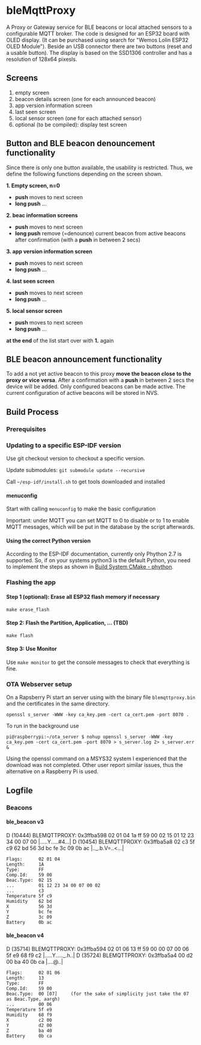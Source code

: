# bleMqttProxy

A Proxy or Gateway service for BLE beacons or local attached sensors to a configurable MQTT broker. The code is designed for an ESP32 board with OLED display. (It can be purchased using search for "Wemos Lolin ESP32 OLED Module"). Beside an USB connector there are two buttons (reset and a usable button). The display is based on the SSD1306 controller and has a resolution of 128x64 pixesls.


## Screens

1. empty screen
2. beacon details screen (one for each announced beacon)
3. app version information screen
4. last seen screen
5. local sensor screen (one for each attached sensor)
6. optional (to be compiled): display test screen

## Button and BLE beacon denouncement functionality

Since there is only one button available, the usability is restricted. Thus, we define the following functions depending on the screen shown.

**1. Empty screen, n=0**
- **push** moves to next screen
- **long push** ...

**2. beac information screens**

- **push** moves to next screen
- **long push** remove (=denounce) current beacon from active beacons after confirmation (with a **push** in between 2 secs)

**3. app version information screen**
- **push** moves to next screen
- **long push** ...

**4. last seen screen**
- **push** moves to next screen
- **long push** ...

**5. local sensor screen**
- **push** moves to next screen
- **long push** ...

**at the end** of the list start over with **1.** again


## BLE beacon announcement functionality

To add a not yet active beacon to this proxy **move the beacon close to the proxy or vice versa**.
After a confirmation with a **push** in between 2 secs the device will be added. Only configured beacons can be made active.
The current configuration of active beacons will be stored in NVS.

## Build Process

### Prerequisites

### Updating to a specific ESP-IDF version

Use git checkout version to checkout a specific version.

Update submodules: `git submodule update --recursive`

Call `~/esp-idf/install.sh` to get tools downloaded and installed

#### menuconfig

Start with calling `menuconfig` to make the basic configuration

Important: under MQTT you can set MQTT to 0 to disable or to 1 to enable MQTT messages, which will be put in the database by the script afterwards.

#### Using the correct Python version

According to the ESP-IDF documentation, currently only Phython 2.7 is supported. So, if on your systems python3 is the default Python, you need to implement
the steps as shown in [Build System CMake - phython](https://docs.espressif.com/projects/esp-idf/en/stable/api-guides/build-system-cmake.html).

### Flashing the app

#### Step 1 (optional): Erase all ESP32 flash memory if necessary

`make erase_flash`


#### Step 2: Flash the Partition, Application, ... (TBD)

`make flash`

#### Step 3: Use Monitor

Use `make monitor` to get the console messages to check that everything is fine.

### OTA Webserver setup

On a Rapsberry Pi start an server using with the binary file `blemqttproxy.bin` and the certificates in the same directory.

```
openssl s_server -WWW -key ca_key.pem -cert ca_cert.pem -port 8070 .
```

To run in the background use 

```
pi@raspberrypi:~/ota_server $ nohup openssl s_server -WWW -key ca_key.pem -cert ca_cert.pem -port 8070 > s_server.log 2> s_server.err &
```

Using the openssl command on a MSYS32 system I experienced that the download was not completed. Other user report similar issues, thus the alternative on a Raspberry Pi is used.

## Logfile

### Beacons

#### ble_beacon v3

D (10444) BLEMQTTPROXY: 0x3ffba598   02 01 04 1a ff 59 00 02  15 01 12 23 34 00 07 00  |.....Y.....#4...|
D (10454) BLEMQTTPROXY: 0x3ffba5a8   02 c3 5f c9 62 bd 56 3d  bc fe 3c 09 0b ac        |.._.b.V=..<...|

    Flags:      02 01 04
    Length:     1A
    Type:       FF
    Comp.Id:    59 00
    Beac.Type:  02 15
    ...         01 12 23 34 00 07 00 02
    ...         c3
    Temperature 5f c9
    Humidity    62 bd
    X           56 3d
    Y           bc fe
    Z           3c 09
    Battery     0b ac



#### ble_beacon v4

D (35714) BLEMQTTPROXY: 0x3ffba594   02 01 06 13 ff 59 00 00  07 00 06 5f e9 68 f9 c2  |.....Y....._.h..|
D (35724) BLEMQTTPROXY: 0x3ffba5a4   00 d2 00 ba 40 0b ca                              |....@..|

    Flags:      02 01 06
    Length:     13
    Type:       FF
    Comp.Id:    59 00
    Beac.Type:  00 [07]     (for the sake of simplicity just take the 07 as Beac.Type, aargh)
    ...         00 06
    Temperature 5f e9
    Humidity    68 f9
    X           c2 00
    Y           d2 00
    Z           ba 40
    Battery     0b ca


